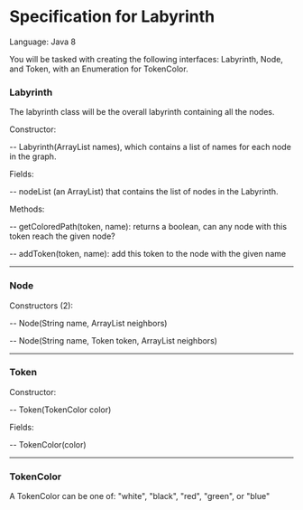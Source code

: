 # Specification for Labyrinth
Language: Java 8

You will be tasked with creating the following interfaces: Labyrinth, Node, and Token, with an Enumeration for TokenColor.

### Labyrinth

The labyrinth class will be the overall labyrinth containing all the nodes.

Constructor:

-- Labyrinth(ArrayList names), which contains a list of names for each node in the graph.

Fields: 

-- nodeList (an ArrayList) that contains the list of nodes in the Labyrinth.

Methods: 

-- getColoredPath(token, name): returns a boolean, can any node with this token reach the given node?

-- addToken(token, name): add this token to the node with the given name

---

### Node

Constructors (2):
 
-- Node(String name, ArrayList neighbors)
 
-- Node(String name, Token token, ArrayList neighbors)

---

### Token

Constructor:

-- Token(TokenColor color)

Fields:

-- TokenColor(color)

---

### TokenColor

A TokenColor can be one of: "white", "black", "red", "green", or "blue"